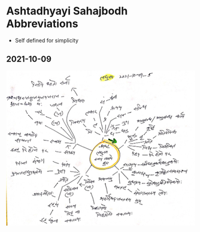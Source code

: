 # Ashtadhyayi Sahajbodh Abbreviations 

- Self defined for simplicity

## 2021-10-09

![asbabbr-2021-10-09-1](asbabbr-2021-10-09-1.jpg)
